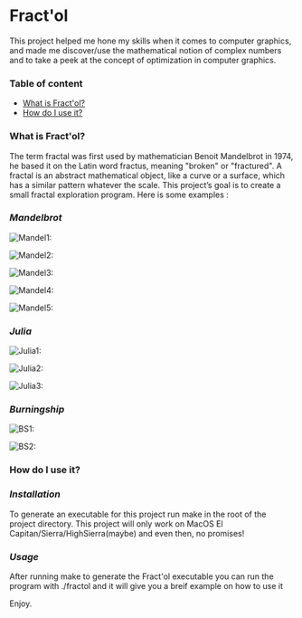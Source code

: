 # Fract'ol
This project helped me hone my skills when it comes to computer graphics, and made me 
discover/use the mathematical notion of complex numbers and to take a peek at the concept
of optimization in computer graphics.

### Table of content
* [What is Fract'ol?](#what-is-fdf)
* [How do I use it?](#how-do-i-use-it)


### What is Fract'ol?
The term fractal was first used by mathematician Benoit Mandelbrot in 1974,
he based it on the Latin word fractus, meaning "broken" or "fractured".
A fractal is an abstract mathematical object, like a curve or a surface, which has a similar
pattern whatever the scale.
This project’s goal is to create a small fractal exploration program.
Here is some examples :

### *Mandelbrot*

![Mandel1:](https://github.com/abidaaa/fract-ol/blob/master/Images/6.png)

![Mandel2:](https://github.com/abidaaa/fract-ol/blob/master/Images/7.png)

![Mandel3:](https://github.com/abidaaa/fract-ol/blob/master/Images/8.png)

![Mandel4:](https://github.com/abidaaa/fract-ol/blob/master/Images/9.png)

![Mandel5:](https://github.com/abidaaa/fract-ol/blob/master/Images/10.png)

### *Julia*

![Julia1:](https://github.com/abidaaa/fract-ol/blob/master/Images/2.png)

![Julia2:](https://github.com/abidaaa/fract-ol/blob/master/Images/3.png)

![Julia3:](https://github.com/abidaaa/fract-ol/blob/master/Images/1.png)

### *Burningship*

![BS1:](https://github.com/abidaaa/fract-ol/blob/master/Images/4.png)

![BS2:](https://github.com/abidaaa/fract-ol/blob/master/Images/5.png)


### How do I use it?

### *Installation*

To generate an executable for this project run make in the root of the project directory. 
This project will only work on MacOS El Capitan/Sierra/HighSierra(maybe) and even then, no promises!

### *Usage*

After running make to generate the Fract'ol executable you can run the program with ./fractol and it 
will give you a breif example on how to use it

Enjoy.
